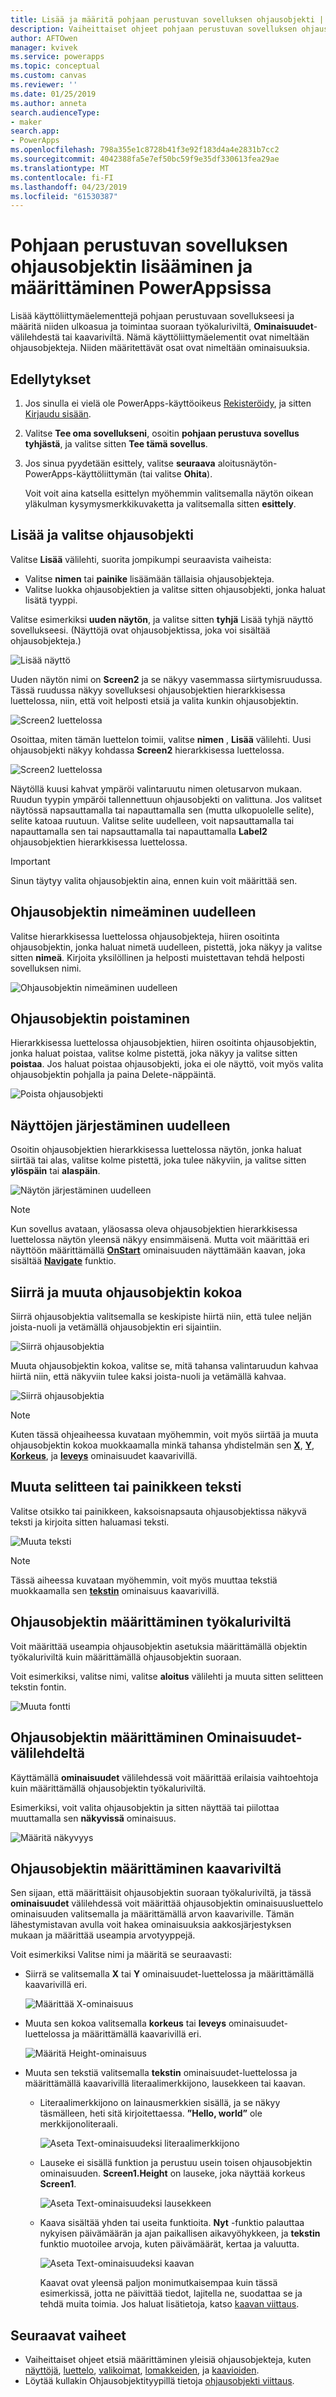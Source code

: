 ```yaml
---
title: Lisää ja määritä pohjaan perustuvan sovelluksen ohjausobjekti | Microsoft Docs
description: Vaiheittaiset ohjeet pohjaan perustuvan sovelluksen ohjausobjektin lisäämiseen ja määrittämiseen suoraan työkaluriviltä, Ominaisuudet-välilehdestä tai kaavariviltä.
author: AFTOwen
manager: kvivek
ms.service: powerapps
ms.topic: conceptual
ms.custom: canvas
ms.reviewer: ''
ms.date: 01/25/2019
ms.author: anneta
search.audienceType:
- maker
search.app:
- PowerApps
ms.openlocfilehash: 798a355e1c8728b41f3e92f183d4a4e2831b7cc2
ms.sourcegitcommit: 4042388fa5e7ef50bc59f9e35df330613fea29ae
ms.translationtype: MT
ms.contentlocale: fi-FI
ms.lasthandoff: 04/23/2019
ms.locfileid: "61530387"
---
```

# <a name="add-and-configure-a-canvas-app-control-in-powerapps"></a>Pohjaan perustuvan sovelluksen ohjausobjektin lisääminen ja määrittäminen PowerAppsissa

Lisää käyttöliittymäelementtejä pohjaan perustuvaan sovellukseesi ja määritä niiden ulkoasua ja toimintaa suoraan työkaluriviltä, **Ominaisuudet**-välilehdestä tai kaavariviltä. Nämä käyttöliittymäelementit ovat nimeltään ohjausobjekteja. Niiden määritettävät osat ovat nimeltään ominaisuuksia.

## <a name="prerequisites"></a>Edellytykset

1. Jos sinulla ei vielä ole PowerApps-käyttöoikeus [Rekisteröidy](../signup-for-powerapps.md), ja sitten [Kirjaudu sisään](https://web.powerapps.com?utm_source=padocs&utm_medium=linkinadoc&utm_campaign=referralsfromdoc).
1. Valitse **Tee oma sovellukseni**, osoitin **pohjaan perustuva sovellus tyhjästä**, ja valitse sitten **Tee tämä sovellus**.
1. Jos sinua pyydetään esittely, valitse **seuraava** aloitusnäytön-PowerApps-käyttöliittymän (tai valitse **Ohita**).

    Voit voit aina katsella esittelyn myöhemmin valitsemalla näytön oikean yläkulman kysymysmerkkikuvaketta ja valitsemalla sitten **esittely**.

## <a name="add-and-select-a-control"></a>Lisää ja valitse ohjausobjekti

Valitse **Lisää** välilehti, suorita jompikumpi seuraavista vaiheista:

- Valitse **nimen** tai **painike** lisäämään tällaisia ohjausobjekteja.
- Valitse luokka ohjausobjektien ja valitse sitten ohjausobjekti, jonka haluat lisätä tyyppi.

Valitse esimerkiksi **uuden näytön**, ja valitse sitten **tyhjä** Lisää tyhjä näyttö sovellukseesi. (Näyttöjä ovat ohjausobjektissa, joka voi sisältää ohjausobjekteja.)

![Lisää näyttö](./media/add-configure-controls/add-screen.png)

Uuden näytön nimi on **Screen2** ja se näkyy vasemmassa siirtymisruudussa. Tässä ruudussa näkyy sovelluksesi ohjausobjektien hierarkkisessa luettelossa, niin, että voit helposti etsiä ja valita kunkin ohjausobjektin.

![Screen2 luettelossa](./media/add-configure-controls/list-screen2.png)

Osoittaa, miten tämän luettelon toimii, valitse **nimen** , **Lisää** välilehti. Uusi ohjausobjekti näkyy kohdassa **Screen2** hierarkkisessa luettelossa.

![Screen2 luettelossa](./media/add-configure-controls/add-label.png)

Näytöllä kuusi kahvat ympäröi valintaruutu nimen oletusarvon mukaan. Ruudun tyypin ympäröi tallennettuun ohjausobjekti on valittuna. Jos valitset näytössä napsauttamalla tai napauttamalla sen (mutta ulkopuolelle selite), selite katoaa ruutuun. Valitse selite uudelleen, voit napsauttamalla tai napauttamalla sen tai napsauttamalla tai napauttamalla **Label2** ohjausobjektien hierarkkisessa luettelossa.

> [!IMPORTANT]
> Sinun täytyy valita ohjausobjektin aina, ennen kuin voit määrittää sen.

## <a name="rename-a-control"></a>Ohjausobjektin nimeäminen uudelleen

Valitse hierarkkisessa luettelossa ohjausobjekteja, hiiren osoitinta ohjausobjektin, jonka haluat nimetä uudelleen, pistettä, joka näkyy ja valitse sitten **nimeä**. Kirjoita yksilöllinen ja helposti muistettavan tehdä helposti sovelluksen nimi.

![Ohjausobjektin nimeäminen uudelleen](./media/add-configure-controls/rename-control.png)

## <a name="delete-a-control"></a>Ohjausobjektin poistaminen

Hierarkkisessa luettelossa ohjausobjektien, hiiren osoitinta ohjausobjektin, jonka haluat poistaa, valitse kolme pistettä, joka näkyy ja valitse sitten **poistaa**. Jos haluat poistaa ohjausobjekti, joka ei ole näyttö, voit myös valita ohjausobjektin pohjalla ja paina Delete-näppäintä.

![Poista ohjausobjekti](./media/add-configure-controls/delete-control.png)

## <a name="reorder-screens"></a>Näyttöjen järjestäminen uudelleen

Osoitin ohjausobjektien hierarkkisessa luettelossa näytön, jonka haluat siirtää tai alas, valitse kolme pistettä, joka tulee näkyviin, ja valitse sitten **ylöspäin** tai **alaspäin**.

![Näytön järjestäminen uudelleen](./media/add-configure-controls/reorder-screen.png)

> [!NOTE]
> Kun sovellus avataan, yläosassa oleva ohjausobjektien hierarkkisessa luettelossa näytön yleensä näkyy ensimmäisenä. Mutta voit määrittää eri näyttöön määrittämällä **[OnStart](controls/control-screen.md)** ominaisuuden näyttämään kaavan, joka sisältää **[Navigate](functions/function-navigate.md)** funktio.

## <a name="move-and-resize-a-control"></a>Siirrä ja muuta ohjausobjektin kokoa

Siirrä ohjausobjektia valitsemalla se keskipiste hiirtä niin, että tulee neljän joista-nuoli ja vetämällä ohjausobjektin eri sijaintiin.

![Siirrä ohjausobjektia](./media/add-configure-controls/move-control.png)

Muuta ohjausobjektin kokoa, valitse se, mitä tahansa valintaruudun kahvaa hiirtä niin, että näkyviin tulee kaksi joista-nuoli ja vetämällä kahvaa.

![Siirrä ohjausobjektia](./media/add-configure-controls/resize-control.png)

> [!NOTE]
> Kuten tässä ohjeaiheessa kuvataan myöhemmin, voit myös siirtää ja muuta ohjausobjektin kokoa muokkaamalla minkä tahansa yhdistelmän sen  **[X](controls/properties-size-location.md)**,  **[Y](controls/properties-size-location.md)**,  **[Korkeus](controls/properties-size-location.md)**, ja **[leveys](controls/properties-size-location.md)** ominaisuudet kaavarivillä.

## <a name="change-the-text-of-a-label-or-a-button"></a>Muuta selitteen tai painikkeen teksti

Valitse otsikko tai painikkeen, kaksoisnapsauta ohjausobjektissa näkyvä teksti ja kirjoita sitten haluamasi teksti.

![Muuta teksti](./media/add-configure-controls/change-text.png)

> [!NOTE]
> Tässä aiheessa kuvataan myöhemmin, voit myös muuttaa tekstiä muokkaamalla sen **[tekstin](controls/properties-core.md)** ominaisuus kaavarivillä.

## <a name="configure-a-control-from-the-toolbar"></a>Ohjausobjektin määrittäminen työkaluriviltä

Voit määrittää useampia ohjausobjektin asetuksia määrittämällä objektin työkaluriviltä kuin määrittämällä ohjausobjektin suoraan.

Voit esimerkiksi, valitse nimi, valitse **aloitus** välilehti ja muuta sitten selitteen tekstin fontin.

![Muuta fontti](./media/add-configure-controls/change-font.png)

## <a name="configure-a-control-from-the-properties-tab"></a>Ohjausobjektin määrittäminen Ominaisuudet-välilehdeltä

Käyttämällä **ominaisuudet** välilehdessä voit määrittää erilaisia vaihtoehtoja kuin määrittämällä ohjausobjektin työkaluriviltä.

Esimerkiksi, voit valita ohjausobjektin ja sitten näyttää tai piilottaa muuttamalla sen **näkyvissä** ominaisuus.

![Määritä näkyvyys](./media/add-configure-controls/set-visibility.png)

## <a name="configure-a-control-in-the-formula-bar"></a>Ohjausobjektin määrittäminen kaavariviltä

Sen sijaan, että määrittäisit ohjausobjektin suoraan työkaluriviltä, ja tässä **ominaisuudet** välilehdessä voit määrittää ohjausobjektin ominaisuusluettelo ominaisuuden valitsemalla ja määrittämällä arvon kaavariville. Tämän lähestymistavan avulla voit hakea ominaisuuksia aakkosjärjestyksen mukaan ja määrittää useampia arvotyyppejä.

Voit esimerkiksi Valitse nimi ja määritä se seuraavasti:

- Siirrä se valitsemalla **X** tai **Y** ominaisuudet-luettelossa ja määrittämällä kaavarivillä eri.

    ![Määrittää X-ominaisuus](./media/add-configure-controls/x-property.png)

- Muuta sen kokoa valitsemalla **korkeus** tai **leveys** ominaisuudet-luettelossa ja määrittämällä kaavarivillä eri.

    ![Määritä Height-ominaisuus](./media/add-configure-controls/height-property.png)

- Muuta sen tekstiä valitsemalla **tekstin** ominaisuudet-luettelossa ja määrittämällä kaavarivillä literaalimerkkijono, lausekkeen tai kaavan.

    - Literaalimerkkijono on lainausmerkkien sisällä, ja se näkyy täsmälleen, heti sitä kirjoitettaessa. **”Hello, world”** ole merkkijonoliteraali.

        ![Aseta Text-ominaisuudeksi literaalimerkkijono](./media/add-configure-controls/literal-string.png)

    - Lauseke ei sisällä funktion ja perustuu usein toisen ohjausobjektin ominaisuuden. **Screen1.Height** on lauseke, joka näyttää korkeus **Screen1**.

        ![Aseta Text-ominaisuudeksi lausekkeen](./media/add-configure-controls/expression.png)

    - Kaava sisältää yhden tai useita funktioita. **Nyt** -funktio palauttaa nykyisen päivämäärän ja ajan paikallisen aikavyöhykkeen, ja **tekstin** funktio muotoilee arvoja, kuten päivämäärät, kertaa ja valuutta.

        ![Aseta Text-ominaisuudeksi kaavan](./media/add-configure-controls/formula.png)

        Kaavat ovat yleensä paljon monimutkaisempaa kuin tässä esimerkissä, jotta ne päivittää tiedot, lajitella ne, suodattaa se ja tehdä muita toimia. Jos haluat lisätietoja, katso [kaavan viittaus](formula-reference.md).

## <a name="next-steps"></a>Seuraavat vaiheet

- Vaiheittaiset ohjeet etsiä määrittäminen yleisiä ohjausobjekteja, kuten [näyttöjä](add-screen-context-variables.md), [luettelo](add-list-box-drop-down-list-radio-button.md), [valikoimat](add-gallery.md), [lomakkeiden](add-form.md), ja [kaavioiden](use-line-pie-bar-chart.md).
- Löytää kullakin Ohjausobjektityypillä tietoja [ohjausobjekti viittaus](reference-properties.md).
